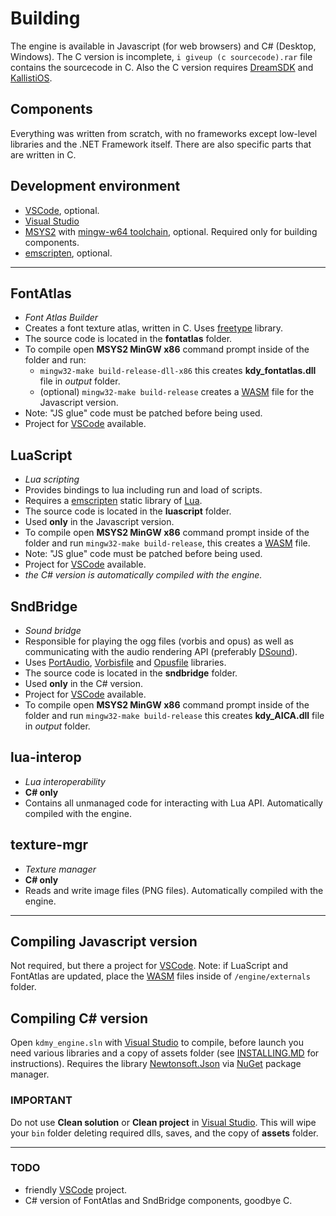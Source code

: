 # Building

The engine is available in Javascript (for web browsers) and C# (Desktop, Windows). The C version is incomplete, `i giveup (c sourcecode).rar` file contains the sourcecode in C. Also the C version requires [DreamSDK](https://www.dreamsdk.org/ "DreamSDK") and [KallistiOS](https://cadcdev.sourceforge.net/softprj/kos/ "KallistiOS").

## Components

Everything was written from scratch, with no frameworks except low-level libraries and the .NET Framework itself. There are also specific parts that are written in C.

## Development environment

* [VSCode](https://code.visualstudio.com/ "VSCode"), optional.
* [Visual Studio](https://visualstudio.microsoft.com/es/ "Visual Studio")
* [MSYS2](https://www.msys2.org/ "MSYS2") with [mingw-w64 toolchain](https://packages.msys2.org/group/mingw-w64-i686-toolchain "mingw-w64-x86_64-toolchain"), optional. Required only for building components.
* [emscripten](https://emscripten.org/ "emscripten"), optional.

---

## FontAtlas

* *Font Atlas Builder*
* Creates a font texture atlas, written in C. Uses [freetype](https://freetype.org/ "freetype") library.
* The source code is located in the **fontatlas** folder.
* To compile open **MSYS2 MinGW x86** command prompt inside of the folder and run:
  * `mingw32-make build-release-dll-x86` this creates **kdy_fontatlas.dll** file in *output* folder.
  * (optional) `mingw32-make build-release` creates a [WASM](https://webassembly.org/ "WASM") file for the Javascript version.
* Note: "JS glue" code must be patched before being used.
* Project for [VSCode](https://code.visualstudio.com/ "VSCode") available.

## LuaScript

* *Lua scripting*
* Provides bindings to lua including run and load of scripts.
* Requires a [emscripten](https://emscripten.org/ "emscripten") static library of [Lua](https://www.lua.org/ "Lua").
* The source code is located in the **luascript** folder.
* Used **only** in the Javascript version.
* To compile open **MSYS2 MinGW x86** command prompt inside of the folder and run `mingw32-make build-release`, this creates a [WASM](https://webassembly.org/ "WASM") file.
* Note: "JS glue" code must be patched before being used.
* Project for [VSCode](https://code.visualstudio.com/ "VSCode") available.
* *the C# version is automatically compiled with the engine.*

## SndBridge

* *Sound bridge*
* Responsible for playing the ogg files (vorbis and opus) as well as communicating with the audio rendering API (preferably [DSound](https://en.wikipedia.org/wiki/DirectSound "DSound")).
* Uses [PortAudio](https://portaudio.github.io/ "PortAudio"), [Vorbisfile](https://xiph.org/vorbis/doc/vorbisfile/ "Vorbisfile") and [Opusfile](https://www.opus-codec.org/docs/opusfile_api-0.12/index.html "Opusfile") libraries.
* The source code is located in the **sndbridge** folder.
* Used **only** in the C# version.
* Project for [VSCode](https://code.visualstudio.com/ "VSCode") available.
* To compile open **MSYS2 MinGW x86** command prompt inside of the folder and run `mingw32-make build-release` this creates **kdy_AICA.dll** file in *output* folder.

## lua-interop

* *Lua interoperability*
* **C# only**
* Contains all unmanaged code for interacting with Lua API. Automatically compiled with the engine.

## texture-mgr

* *Texture manager*
* **C# only**
* Reads and write image files (PNG files). Automatically compiled with the engine.

---

## Compiling Javascript version

Not required, but there a project for [VSCode](https://code.visualstudio.com/ "VSCode").
Note: if LuaScript and FontAtlas are updated, place the [WASM](https://webassembly.org/ "WASM") files inside of `/engine/externals` folder.

## Compiling C# version

Open `kdmy_engine.sln` with [Visual Studio](https://visualstudio.microsoft.com/es/ "Visual Studio") to compile, before launch you need various libraries and a copy of assets folder (see [INSTALLING.MD](INSTALLING.MD#2-getting-the-assets-folder "INSTALLING.MD") for instructions).
Requires the library [Newtonsoft.Json](https://www.newtonsoft.com/json "Newtonsoft.Json") via [NuGet](https://www.nuget.org/ "NuGet") package manager.

### IMPORTANT

Do not use **Clean solution** or **Clean project** in [Visual Studio](https://visualstudio.microsoft.com/es/ "Visual Studio"). This will wipe your `bin` folder deleting required dlls, saves, and the copy of **assets** folder.

---

### TODO

* friendly [VSCode](https://code.visualstudio.com/ "VSCode") project.
* C# version of FontAtlas and SndBridge components, goodbye C.
